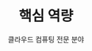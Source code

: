 ---
widget: portfolio
headless: true
weight: 45

title: '핵심 역량'
subtitle: '클라우드 컴퓨팅 전문 분야'

content:
  page_type: skill
  filter_default: 0
  filter_button:
    - name: All
      tag: '*'
    - name: Cloud
      tag: cloud
    - name: DevOps
      tag: devops
    - name: Programming
      tag: programming
design:
  columns: '1'
  view: card
  flip_alt_rows: false
---